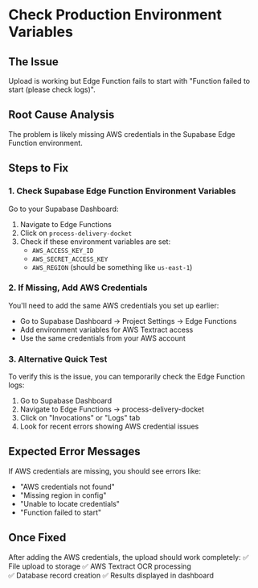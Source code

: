 # Check Production Environment Variables

## The Issue
Upload is working but Edge Function fails to start with "Function failed to start (please check logs)".

## Root Cause Analysis
The problem is likely missing AWS credentials in the Supabase Edge Function environment.

## Steps to Fix

### 1. Check Supabase Edge Function Environment Variables
Go to your Supabase Dashboard:
1. Navigate to Edge Functions
2. Click on `process-delivery-docket`
3. Check if these environment variables are set:
   - `AWS_ACCESS_KEY_ID`
   - `AWS_SECRET_ACCESS_KEY`
   - `AWS_REGION` (should be something like `us-east-1`)

### 2. If Missing, Add AWS Credentials
You'll need to add the same AWS credentials you set up earlier:
- Go to Supabase Dashboard → Project Settings → Edge Functions
- Add environment variables for AWS Textract access
- Use the same credentials from your AWS account

### 3. Alternative Quick Test
To verify this is the issue, you can temporarily check the Edge Function logs:
1. Go to Supabase Dashboard
2. Navigate to Edge Functions → process-delivery-docket
3. Click on "Invocations" or "Logs" tab
4. Look for recent errors showing AWS credential issues

## Expected Error Messages
If AWS credentials are missing, you should see errors like:
- "AWS credentials not found"
- "Missing region in config" 
- "Unable to locate credentials"
- "Function failed to start"

## Once Fixed
After adding the AWS credentials, the upload should work completely:
✅ File upload to storage
✅ AWS Textract OCR processing  
✅ Database record creation
✅ Results displayed in dashboard